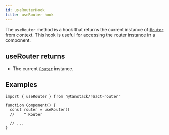 ```yaml
---
id: useRouterHook
title: useRouter hook
---
```


The `useRouter` method is a hook that returns the current instance of [`Router`](./api/router/RouterClass) from context. This hook is useful for accessing the router instance in a component.

## useRouter returns

- The current [`Router`](./api/router/RouterClass) instance.

## Examples

```tsx
import { useRouter } from '@tanstack/react-router'

function Component() {
  const router = useRouter()
  //    ^ Router

  // ...
}
```
